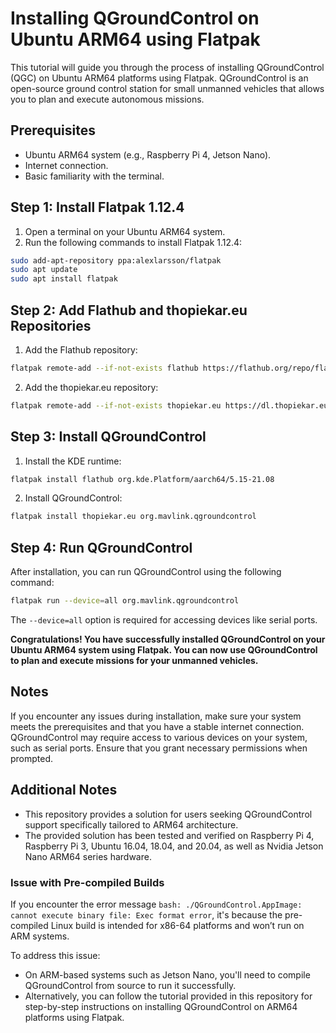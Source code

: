 # Installing QGroundControl on Ubuntu ARM64 using Flatpak

This tutorial will guide you through the process of installing QGroundControl (QGC) on Ubuntu ARM64 platforms using Flatpak. QGroundControl is an open-source ground control station for small unmanned vehicles that allows you to plan and execute autonomous missions.

## Prerequisites
* Ubuntu ARM64 system (e.g., Raspberry Pi 4, Jetson Nano).
* Internet connection.
* Basic familiarity with the terminal.

## Step 1: Install Flatpak 1.12.4

1. Open a terminal on your Ubuntu ARM64 system.
2. Run the following commands to install Flatpak 1.12.4:

```bash
sudo add-apt-repository ppa:alexlarsson/flatpak
sudo apt update
sudo apt install flatpak
```

## Step 2: Add Flathub and thopiekar.eu Repositories
1. Add the Flathub repository:

```bash
flatpak remote-add --if-not-exists flathub https://flathub.org/repo/flathub.flatpakrepo
```
2. Add the thopiekar.eu repository:
```bash
flatpak remote-add --if-not-exists thopiekar.eu https://dl.thopiekar.eu/flatpak/_.flatpakrepo
```
## Step 3: Install QGroundControl
1. Install the KDE runtime:
```bash
flatpak install flathub org.kde.Platform/aarch64/5.15-21.08
```
2. Install QGroundControl:
```bash
flatpak install thopiekar.eu org.mavlink.qgroundcontrol
```

## Step 4: Run QGroundControl
After installation, you can run QGroundControl using the following command:

```bash
flatpak run --device=all org.mavlink.qgroundcontrol
```
The `--device=all` option is required for accessing devices like serial ports.

**Congratulations! You have successfully installed QGroundControl on your Ubuntu ARM64 system using Flatpak. You can now use QGroundControl to plan and execute missions for your unmanned vehicles.**

## Notes
If you encounter any issues during installation, make sure your system meets the prerequisites and that you have a stable internet connection.
QGroundControl may require access to various devices on your system, such as serial ports. Ensure that you grant necessary permissions when prompted.

## Additional Notes

- This repository provides a solution for users seeking QGroundControl support specifically tailored to ARM64 architecture.
- The provided solution has been tested and verified on Raspberry Pi 4, Raspberry Pi 3, Ubuntu 16.04, 18.04, and 20.04, as well as Nvidia Jetson Nano ARM64 series hardware.

### Issue with Pre-compiled Builds

If you encounter the error message `bash: ./QGroundControl.AppImage: cannot execute binary file: Exec format error`, it's because the pre-compiled Linux build is intended for x86-64 platforms and won’t run on ARM systems.

To address this issue:
- On ARM-based systems such as Jetson Nano, you'll need to compile QGroundControl from source to run it successfully.
- Alternatively, you can follow the tutorial provided in this repository for step-by-step instructions on installing QGroundControl on ARM64 platforms using Flatpak.

